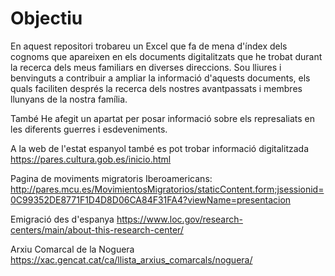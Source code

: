 # Objectiu

En aquest repositori trobareu un Excel que fa de mena d'índex dels cognoms que apareixen en els documents digitalitzats que he trobat durant la recerca dels meus familiars en diverses direccions. Sou lliures i benvinguts a contribuir a ampliar la informació d'aquests documents, els quals faciliten després la recerca dels nostres avantpassats i membres llunyans de la nostra família.

També He afegit un apartat per posar informació sobre els represaliats en les diferents guerres i esdeveniments.

A la web de l'estat espanyol també es pot trobar informació digitalitzada https://pares.cultura.gob.es/inicio.html

Pagina de moviments migratoris Iberoamericans: http://pares.mcu.es/MovimientosMigratorios/staticContent.form;jsessionid=0C99352DE8771F1D4D8D06CA84F31FA4?viewName=presentacion

Emigració des d'espanya https://www.loc.gov/research-centers/main/about-this-research-center/

Arxiu Comarcal de la Noguera https://xac.gencat.cat/ca/llista_arxius_comarcals/noguera/
